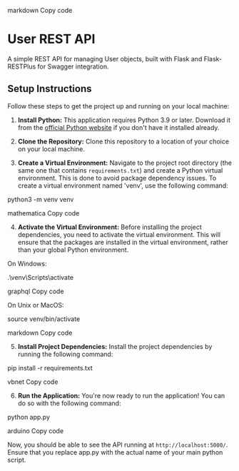 markdown
Copy code
# User REST API

A simple REST API for managing User objects, built with Flask and Flask-RESTPlus for Swagger integration.

## Setup Instructions

Follow these steps to get the project up and running on your local machine:

1. **Install Python:** This application requires Python 3.9 or later. Download it from the [official Python website](https://www.python.org/downloads/) if you don't have it installed already.

2. **Clone the Repository:** Clone this repository to a location of your choice on your local machine.

3. **Create a Virtual Environment:** Navigate to the project root directory (the same one that contains `requirements.txt`) and create a Python virtual environment. This is done to avoid package dependency issues. To create a virtual environment named 'venv', use the following command:

python3 -m venv venv

mathematica
Copy code

4. **Activate the Virtual Environment:** Before installing the project dependencies, you need to activate the virtual environment. This will ensure that the packages are installed in the virtual environment, rather than your global Python environment.

On Windows:

.\venv\Scripts\activate

graphql
Copy code

On Unix or MacOS:

source venv/bin/activate

markdown
Copy code

5. **Install Project Dependencies:** Install the project dependencies by running the following command:

pip install -r requirements.txt

vbnet
Copy code

6. **Run the Application:** You're now ready to run the application! You can do so with the following command:

python app.py

arduino
Copy code

Now, you should be able to see the API running at `http://localhost:5000/`.
Ensure that you replace app.py with the actual name of your main python script.